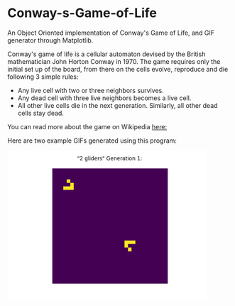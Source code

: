 # Conway-s-Game-of-Life
An Object Oriented implementation of Conway's Game of Life, and GIF generator through Matplotlib.

Conway's game of life is a cellular automaton devised by the British mathematician John Horton Conway in 1970.
The game requires only the initial set up of the board, from there on the cells evolve, reproduce and die following 3 simple rules:
- Any live cell with two or three neighbors survives.
- Any dead cell with three live neighbors becomes a live cell.
- All other live cells die in the next generation. Similarly, all other dead cells stay dead.

You can read more about the game on Wikipedia [here:](https://en.wikipedia.org/wiki/Conway%27s_Game_of_Life)

Here are two example GIFs generated using this program:
<p float="left">
<img src="/two_gliders.gif" width="450" />
<img src="/acorn.gif" width="450 /> 
</p>
